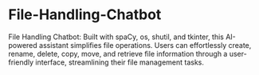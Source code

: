 # File-Handling-Chatbot
File Handling Chatbot: Built with spaCy, os, shutil, and tkinter, this AI-powered assistant simplifies file operations. Users can effortlessly create, rename, delete, copy, move, and retrieve file information through a user-friendly interface, streamlining their file management tasks.
